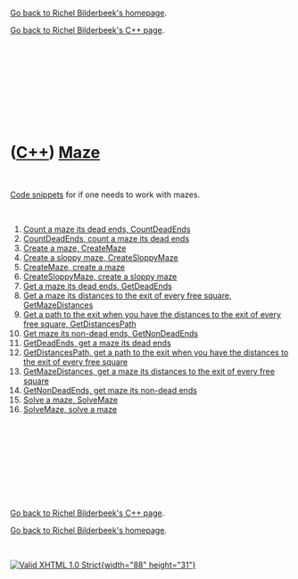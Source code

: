 [Go back to Richel Bilderbeek's homepage](index.htm).

[Go back to Richel Bilderbeek's C++ page](Cpp.htm).

 

 

 

 

 

([C++](Cpp.htm)) [Maze](CppMaze.htm)
====================================

 

[Code snippets](CppCodeSnippets.htm) for if one needs to work with
mazes.

 

1.  [Count a maze its dead ends, CountDeadEnds](CppCountDeadEnds.htm)
2.  [CountDeadEnds, count a maze its dead ends](CppCountDeadEnds.htm)
3.  [Create a maze, CreateMaze](CppCreateMaze.htm)
4.  [Create a sloppy maze, CreateSloppyMaze](CppCreateSloppyMaze.htm)
5.  [CreateMaze, create a maze](CppCreateMaze.htm)
6.  [CreateSloppyMaze, create a sloppy maze](CppCreateSloppyMaze.htm)
7.  [Get a maze its dead ends, GetDeadEnds](CppGetDeadEnds.htm)
8.  [Get a maze its distances to the exit of every free square,
    GetMazeDistances](CppGetMazeDistances.htm)
9.  [Get a path to the exit when you have the distances to the exit of
    every free square, GetDistancesPath](CppGetDistancesPath.htm)
10. [Get maze its non-dead ends, GetNonDeadEnds](CppGetNonDeadEnds.htm)
11. [GetDeadEnds, get a maze its dead ends](CppGetDeadEnds.htm)
12. [GetDistancesPath, get a path to the exit when you have the
    distances to the exit of every free square](CppGetDistancesPath.htm)
13. [GetMazeDistances, get a maze its distances to the exit of every
    free square](CppGetMazeDistances.htm)
14. [GetNonDeadEnds, get maze its non-dead ends](CppGetNonDeadEnds.htm)
15. [Solve a maze, SolveMaze](CppSolveMaze.htm)
16. [SolveMaze, solve a maze](CppSolveMaze.htm)

 

 

 

 

 

[Go back to Richel Bilderbeek's C++ page](Cpp.htm).

[Go back to Richel Bilderbeek's homepage](index.htm).

 

[![Valid XHTML 1.0 Strict](valid-xhtml10.png){width="88"
height="31"}](http://validator.w3.org/check?uri=referer)
